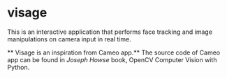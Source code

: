 # visage
This is an interactive application that performs face tracking and image manipulations on camera input in real time. 

** Visage is an inspiration from Cameo app.** 
The source code of Cameo app can be found in *Joseph Howse* book, OpenCV Computer Vision with Python.
